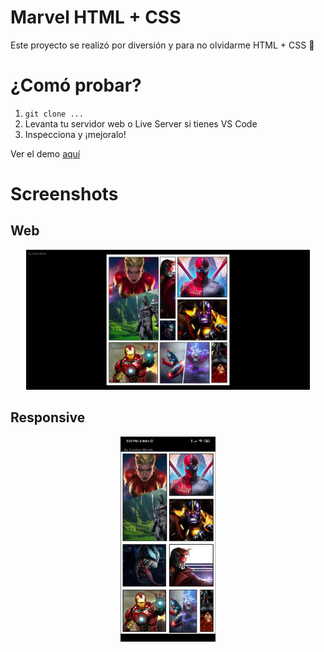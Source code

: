 # Marvel HTML + CSS 
Este proyecto se realizó por diversión y para no olvidarme HTML + CSS 🤣

# ¿Comó probar? 
1) `git clone ...`
2) Levanta tu servidor web o Live Server si tienes VS Code 
3) Inspecciona y ¡mejoralo!

Ver el demo [aquí](https://crisronda.github.io/Marvel-HTML-CSS/ "Ir a GitHub Pages")

# Screenshots
## Web
<div align="center" >
<img width="90%" src="./Screenshots/001.png"/>
</div>

## Responsive

<div align="center" >
<img width="30%" src="./Screenshots/002.jpeg"/>
</div>
